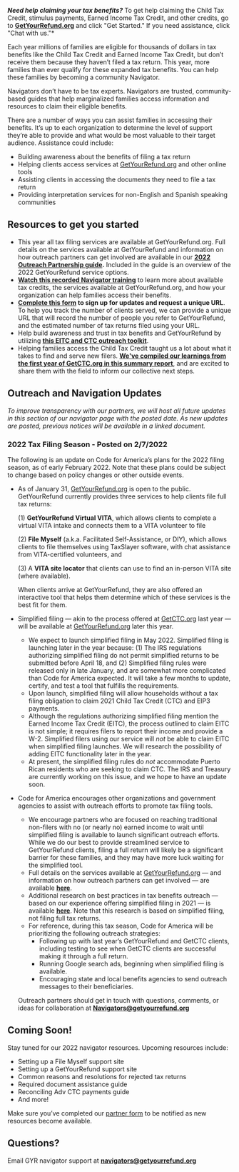 ***Need help claiming your tax benefits?*** To get help claiming the Child Tax Credit, stimulus payments, Earned Income Tax Credit, and other credits, go to **[GetYourRefund.org](https://www.getyourrefund.org/en)** and click "Get Started." If you need assistance, click "Chat with us."*

Each year millions of families are eligible for thousands of dollars in tax benefits like the Child Tax Credit and Earned Income Tax Credit, but don’t receive them because they haven’t filed a tax return. This year, more families than ever qualify for these expanded tax benefits. You can help these families by becoming a community Navigator.

Navigators don’t have to be tax experts. Navigators are trusted, community-based guides that help marginalized families access information and resources to claim their eligible benefits.

There are a number of ways you can assist families in accessing their benefits. It’s up to each organization to determine the level of support they’re able to provide and what would be most valuable to their target audience. Assistance could include:

- Building awareness about the benefits of filing a tax return
- Helping clients access services at [GetYourRefund.org](http://GetYourRefund.org) and other online tools
- Assisting clients in accessing the documents they need to file a tax return
- Providing interpretation services for non-English and Spanish speaking communities

## Resources to get you started

- This year all tax filing services are available at GetYourRefund.org. Full details on the services available at GetYourRefund and information on how outreach partners can get involved are available in our **[2022 Outreach Partnership guide](https://docs.google.com/document/d/1CscoC5uPx3EoN_vlkG-H2PF1oGwbL0zZu0t3jkNQyDs/edit).** Included in the guide is an overview of the 2022 GetYourRefund service options.
- **[Watch this recorded Navigator training](https://drive.google.com/file/d/169-ziuNn6H6E14DoqDD5NN8-xVw1dJjq/view?usp=sharing)** to learn more about available tax credits, the services available at GetYourRefund.org, and how your organization can help families access their benefits.
- **[Complete this form](https://airtable.com/shrHvPtoDS8VzSOXN) to sign up for updates and request a unique URL**. To help you track the number of clients served, we can provide a unique URL that will record the number of people you refer to GetYourRefund, and the estimated number of tax returns filed using your URL.
- Help build awareness and trust in tax benefits and GetYourRefund by utilizing [**this EITC and CTC outreach toolkit**](https://thesocialpresskit.com/ctcoutreach).
- Helping families access the Child Tax Credit taught us a lot about what it takes to find and serve new filers. [**We've compiled our learnings from the first year of GetCTC.org in this summary report**](https://codeforamerica.org/wp-content/uploads/2022/01/lessons-from-simplified-filing-in-2021-getctc-report-january-2022.pdf), and are excited to share them with the field to inform our collective next steps.

## Outreach and Navigation Updates

*To improve transparency with our partners, we will host all future updates in this section of our navigator page with the posted date. As new updates are posted, previous notices will be available in a linked document.*

### **2022 Tax Filing Season - Posted on 2/7/2022**

The following is an update on Code for America’s plans for the 2022 filing season, as of early February 2022. Note that these plans could be subject to change based on policy changes or other outside events.

- As of January 31, [GetYourRefund.org](http://getyourrefund.org/) is open to the public. GetYourRefund currently provides three services to help clients file full tax returns:

    (1) **GetYourRefund Virtual VITA**, which allows clients to complete a virtual VITA intake and connects them to a VITA volunteer to file

    (2) **File Myself** (a.k.a. Facilitated Self-Assistance, or DIY), which allows clients to file themselves using TaxSlayer software, with chat assistance from VITA-certified volunteers, and

    (3) A **VITA site locator** that clients can use to find an in-person VITA site (where available).

    When clients arrive at GetYourRefund, they are also offered an interactive tool that helps them determine which of these services is the best fit for them.

- Simplified filing — akin to the process offered at [GetCTC.org](http://getctc.org/) last year — will be available at [GetYourRefund.org](http://getyourrefund.org/) later this year.
    - We expect to launch simplified filing in May 2022. Simplified filing is launching later in the year because: (1) The IRS regulations authorizing simplified filing do not permit simplified returns to be submitted before April 18, and (2) Simplified filing rules were released only in late January, and are somewhat more complicated than Code for America expected. It will take a few months to update, certify, and test a tool that fulfills the requirements.
    - Upon launch, simplified filing will allow households without a tax filing obligation to claim 2021 Child Tax Credit (CTC) and EIP3 payments.
    - Although the regulations authorizing simplified filing mention the Earned Income Tax Credit (EITC), the process outlined to claim EITC is not simple; it requires filers to report their income and provide a W-2. Simplified filers using our service will *not* be able to claim EITC when simplified filing launches. We will research the possibility of adding EITC functionality later in the year.
    - At present, the simplified filing rules do *not* accommodate Puerto Rican residents who are seeking to claim CTC. The IRS and Treasury are currently working on this issue, and we hope to have an update soon.
- Code for America encourages other organizations and government agencies to assist with outreach efforts to promote tax filing tools.
    - We encourage partners who are focused on reaching traditional non-filers with no (or nearly no) earned income to wait until simplified filing is available to launch significant outreach efforts. While we do our best to provide streamlined service to GetYourRefund clients, filing a full return will likely be a significant barrier for these families, and they may have more luck waiting for the simplified tool.
    - Full details on the services available at [GetYourRefund.org](http://getyourrefund.org/) — and information on how outreach partners can get involved — are available **[here](https://codeforamerica.org/getyourrefund-outreach)**.
    - Additional research on best practices in tax benefits outreach — based on our experience offering simplified filing in 2021 — is available [**here**](https://codeforamerica.org/wp-content/uploads/2022/01/lessons-from-simplified-filing-in-2021-getctc-report-january-2022.pdf). Note that this research is based on simplified filing, not filing full tax returns.
    - For reference, during this tax season, Code for America will be prioritizing the following outreach strategies:
        - Following up with last year’s GetYourRefund and GetCTC clients, including testing to see when GetCTC clients are successful making it through a full return.
        - Running Google search ads, beginning when simplified filing is available.
        - Encouraging state and local benefits agencies to send outreach messages to their beneficiaries.

    Outreach partners should get in touch with questions, comments, or ideas for collaboration at [**Navigators@getyourrefund.org**](mailto:Navigators@getyourrefund.org)


## Coming Soon!

Stay tuned for our 2022 navigator resources. Upcoming resources include:

- Setting up a File Myself support site
- Setting up a GetYourRefund support site
- Common reasons and resolutions for rejected tax returns
- Required document assistance guide
- Reconciling Adv CTC payments guide
- And more!

Make sure you’ve completed our [partner form](https://airtable.com/shrHvPtoDS8VzSOXN) to be notified as new resources become available.

## Questions?

Email GYR navigator support at **[navigators@getyourrefund.org](mailto:Navigators@getyourrefund.org)**